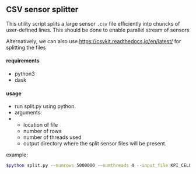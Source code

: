 ## CSV sensor splitter

This utility script splits a large sensor `.csv` file efficiently into chuncks of user-defined lines. This should be done to enable parallel stream of sensors

Alternatively, we can also use https://csvkit.readthedocs.io/en/latest/  for splitting the files


#### requirements

* python3
* dask

#### usage

* run split.py using python.
* arguments: 
* 
  - location of file
  - number of rows
  - number of threads used
  - output directory where the split sensor files will be present.
   
   
example:
```bash
$python split.py --numrows 5000000 --numthreads 4 --input_file KPI_CELL_day_all.csv --output_dir test
```